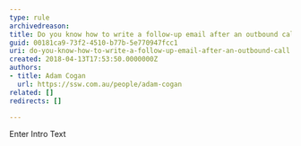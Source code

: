 ```yaml
---
type: rule
archivedreason: 
title: Do you know how to write a follow-up email after an outbound call?
guid: 00181ca9-73f2-4510-b77b-5e770947fcc1
uri: do-you-know-how-to-write-a-follow-up-email-after-an-outbound-call
created: 2018-04-13T17:53:50.0000000Z
authors:
- title: Adam Cogan
  url: https://ssw.com.au/people/adam-cogan
related: []
redirects: []

---
```



Enter Intro Text
<br><excerpt class='endintro'></excerpt><br>



